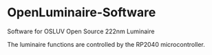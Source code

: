 # OpenLuminaire-Software
Software for OSLUV Open Source 222nm Luminaire

The luminaire functions are controlled by the RP2040 microcontroller.